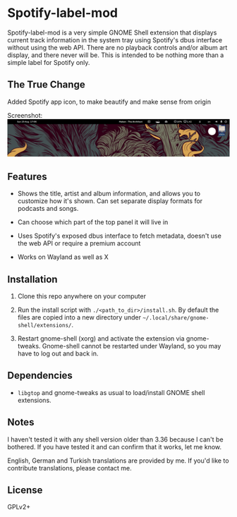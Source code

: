 
# Spotify-label-mod

Spotify-label-mod is a very simple GNOME Shell extension that displays current track information in the system tray using Spotify's dbus interface without using the web API. There are no playback controls and/or album art display, and there never will be. This is intended to be nothing more than a simple label for Spotify only. 

## The True Change

Added Spotify app icon, to make beautify and make sense from origin

Screenshot: 
![tray](https://raw.githubusercontent.com/kiltzx/sp-tray/multi-gtk/example.png)

## Features

- Shows the title, artist and album information, and allows you to customize how it's shown. Can set separate display formats for podcasts and songs.

- Can choose which part of the top panel it will live in

- Uses Spotify's exposed dbus interface to fetch metadata, doesn't use the web API or require a premium account

- Works on Wayland as well as X

## Installation 


1. Clone this repo anywhere on your computer

2. Run the install script with `./<path_to_dir>/install.sh`. By default the files are copied into a new directory under `~/.local/share/gnome-shell/extensions/`.

2. Restart gnome-shell (xorg) and activate the extension via gnome-tweaks. Gnome-shell cannot be restarted under Wayland, so you may have to log out and back in.

## Dependencies 

* `libgtop` and gnome-tweaks as usual to load/install GNOME shell extensions.

## Notes

I haven't tested it with any shell version older than 3.36 because I can't be bothered. If you have tested it and can confirm that it works, let me know.

English, German and Turkish translations are provided by me. If you'd like to contribute translations, please contact me.

## License 

GPLv2+

[extlink]: https://extensions.gnome.org/extension/4472/spotify-tray/
